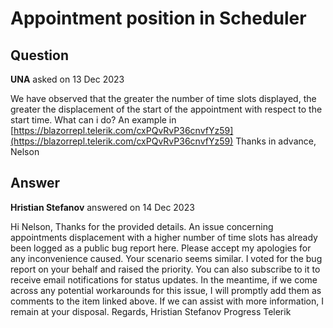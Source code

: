 # Appointment position in Scheduler

## Question

**UNA** asked on 13 Dec 2023

We have observed that the greater the number of time slots displayed, the greater the displacement of the start of the appointment with respect to the start time. What can i do? An example in [https://blazorrepl.telerik.com/cxPQvRvP36cnvfYz59](https://blazorrepl.telerik.com/cxPQvRvP36cnvfYz59) Thanks in advance, Nelson

## Answer

**Hristian Stefanov** answered on 14 Dec 2023

Hi Nelson, Thanks for the provided details. An issue concerning appointments displacement with a higher number of time slots has already been logged as a public bug report here. Please accept my apologies for any inconvenience caused. Your scenario seems similar. I voted for the bug report on your behalf and raised the priority. You can also subscribe to it to receive email notifications for status updates. In the meantime, if we come across any potential workarounds for this issue, I will promptly add them as comments to the item linked above. If we can assist with more information, I remain at your disposal. Regards, Hristian Stefanov Progress Telerik
